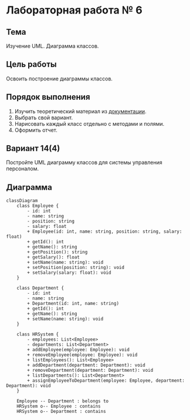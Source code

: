 # Лабораторная работа № 6

## Тема

Изучение UML. Диаграмма классов.

## Цель работы

Освоить построение диаграммы классов.

## Порядок выполнения

1. Изучить теоретический материал из [документации](https://mermaid.js.org/intro/getting-started.html).
2. Выбрать свой вариант.
3. Нарисовать каждый класс отдельно с методами и полями.
4. Оформить отчет.

## Вариант 14(4)

 Постройте UML диаграмму классов для системы управления персоналом.

## Диаграмма

```mermaid
classDiagram
    class Employee {
        - id: int
        - name: string
        - position: string
        - salary: float
        + Employee(id: int, name: string, position: string, salary: float)
        + getId(): int
        + getName(): string
        + getPosition(): string
        + getSalary(): float
        + setName(name: string): void
        + setPosition(position: string): void
        + setSalary(salary: float): void
    }

    class Department {
        - id: int
        - name: string
        + Department(id: int, name: string)
        + getId(): int
        + getName(): string
        + setName(name: string): void
    }

    class HRSystem {
        - employees: List<Employee>
        - departments: List<Department>
        + addEmployee(employee: Employee): void
        + removeEmployee(employee: Employee): void
        + listEmployees(): List<Employee>
        + addDepartment(department: Department): void
        + removeDepartment(department: Department): void
        + listDepartments(): List<Department>
        + assignEmployeeToDepartment(employee: Employee, department: Department): void
    }

    Employee -- Department : belongs to
    HRSystem o-- Employee : contains
    HRSystem o-- Department : contains

